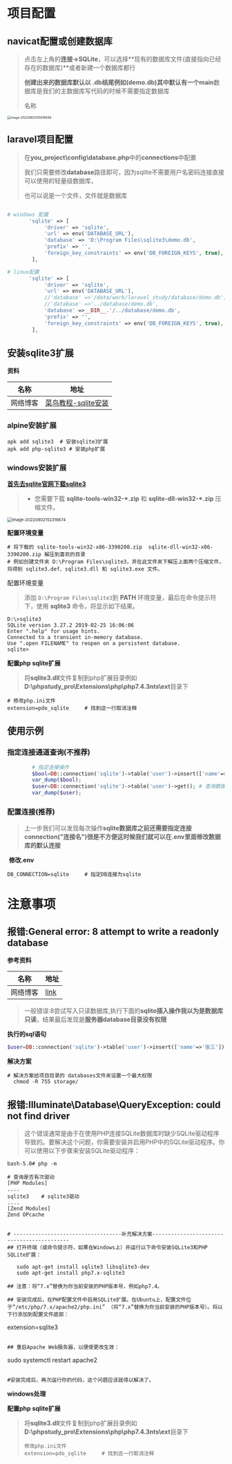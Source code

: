 #  项目配置

## navicat配置或创建数据库

> 点击左上角的**连接->SQLite**，可以选择**现有的数据库文件(直接指向已经存在的数据库)**或者新建一个数据库都行
>
> **创建出来的数据库默认以 .db结尾例如(demo.db)**其中默认有一个**main**数据库是我们的主数据库写代码的时候不需要指定数据库
>
> 名称

<img src="https://yaoliuyang-blog-images.oss-cn-beijing.aliyuncs.com/blogImages/image-20220802145419494.png" alt="image-20220802145419494" style="zoom:50%;" />

## **laravel项目配置**

> 在**you_project\config\database.php**中的**connections**中配置
>
> 我们只需要修改**database**路径即可，因为sqlite不需要用户名密码连接直接可以使用的轻量级数据库，
>
> 也可以说是一个文件，文件就是数据库

```php

# windows 配置
       'sqlite' => [
            'driver' => 'sqlite',
            'url' => env('DATABASE_URL'),
            'database' => 'D:\Program Files\sqlite3\demo.db',
            'prefix' => '',
            'foreign_key_constraints' => env('DB_FOREIGN_KEYS', true),
        ],

# linux配置
       'sqlite' => [
            'driver' => 'sqlite',
            'url' => env('DATABASE_URL'),
            //'database' =>'/data/work/laravel_study/database/demo.db',       # 绝对路径
            //'database' =>'../database/demo.db',         
            'database' =>__DIR__.'/../database/demo.db',
            'prefix' => '',
            'foreign_key_constraints' => env('DB_FOREIGN_KEYS', true),
        ],
```

## 安装sqlite3扩展

**资料**

| 名称     | 地址                                                         |
| -------- | ------------------------------------------------------------ |
| 网络博客 | [菜鸟教程-sqlite安装](https://www.runoob.com/sqlite/sqlite-installation.html) |

### alpine安装扩展

```shell
apk add sqlite3  # 安装sqlite3扩展
apk add php-sqlite3 # 安装php扩展
```

### windows安装扩展

[**首先去sqlite官网下载sqlite3**](https://www.sqlite.org/download.html)

> - 您需要下载 **sqlite-tools-win32-\*.zip** 和 **sqlite-dll-win32-\*.zip** 压缩文件。

<img src="https://yaoliuyang-blog-images.oss-cn-beijing.aliyuncs.com/blogImages/image-20220802152316674.png" alt="image-20220802152316674" style="zoom: 67%;" />

**配置环境变量**

```shell
# 将下载的 sqlite-tools-win32-x86-3390200.zip  sqlite-dll-win32-x86-3390200.zip 解压到喜欢的目录
# 例如创建文件夹 D:\Program Files\sqlite3，并在此文件夹下解压上面两个压缩文件，将得到 sqlite3.def、sqlite3.dll 和 sqlite3.exe 文件。
```

配置环境变量

> 添加 `D:\Program Files\sqlite3`到 **PATH** 环境变量，最后在命令提示符下，使用 **sqlite3** 命令，将显示如下结果。

```shell
D:\>sqlite3
SQLite version 3.27.2 2019-02-25 16:06:06
Enter ".help" for usage hints.
Connected to a transient in-memory database.
Use ".open FILENAME" to reopen on a persistent database.
sqlite>
```

**配置php  sqlite扩展**

> 将**sqlite3.dll**文件复制到php扩展目录例如**D:\phpstudy_pro\Extensions\php\php7.4.3nts\ext**目录下

```shell
# 修改php.ini文件
extension=pdo_sqlite     # 找到这一行取消注释
```



## 使用示例

### 指定连接通道查询(不推荐)

```php
        # 指定连接操作
        $bool=DB::connection('sqlite')->table('user')->insert(['name'=>'zhangsan']); # 插入数据库信息
        var_dump($bool); 
        $user=DB::connection('sqlite')->table('user')->get(); # 查询数据库信息
        var_dump($user); 
```

### 配置连接(推荐)

> 上一步我们可以发现每次操作**sqlite数据库之前还需要指定连接 connection("连接名")**很是不方便这时候我们就可以在**.env里面修改数据库的默认连接**

​	**修改.env**

```shell
DB_CONNECTION=sqlite     # 指定DB连接为sqlite
```



# 注意事项

## 报错:General error: 8 attempt to write a readonly database

**参考资料**

| 名称     | 地址                                                         |
| -------- | ------------------------------------------------------------ |
| 网络博客 | [link](https://blog.csdn.net/u010496966/article/details/91043201) |

> 一般错误:8尝试写入只读数据库,执行下面的**sqlite插入操作我以为是数据库只读**，结果最后发现是**服务器database目录没有权限**

**执行的sql语句**

```php
$user=DB::connection('sqlite')->table('user')->insert(['name'=>'张三']);
```

**解决方案**

```shell
# 解决方案给项目目录的 databases文件夹设置一个最大权限
  chmod -R 755 storage/
```



##  报错:Illuminate\Database\QueryException: could not find driver

> 这个错误通常是由于在使用PHP连接SQLite数据库时缺少SQLite驱动程序导致的。要解决这个问题，你需要安装并启用PHP中的SQLite驱动程序。你可以使用以下步骤来安装SQLite驱动程序：

```shell
bash-5.0# php -m

# 查询是否有次驱动
[PHP Modules]
....
sqlite3    # sqlite3驱动
....
[Zend Modules]
Zend OPcache


# -----------------------------------补充解决方案-------------------------------------------
## 打开终端（或命令提示符，如果在Windows上）并运行以下命令安装SQLite3和PHP SQLite扩展：

   sudo apt-get install sqlite3 libsqlite3-dev
   sudo apt-get install php7.x-sqlite3

## 注意：将“7.x”替换为你当前安装的PHP版本号，例如php7.4。

## 安装完成后，在PHP配置文件中启用SQLite扩展。在Ubuntu上，配置文件位于“/etc/php/7.x/apache2/php.ini” （将“7.x”替换为你当前安装的PHP版本号）。将以下行添加到配置文件底部：

   ```
   extension=sqlite3
   ```

## 重启Apache Web服务器，以便使更改生效：

   ```
   sudo systemctl restart apache2
   ```

#安装完成后，再次运行你的代码，这个问题应该就得以解决了。
```

**windows处理**

**配置php  sqlite扩展**

> 将**sqlite3.dll**文件复制到php扩展目录例如**D:\phpstudy_pro\Extensions\php\php7.4.3nts\ext**目录下
>
> ```shell
> 修改php.ini文件
> extension=pdo_sqlite     # 找到这一行取消注释
> ```







